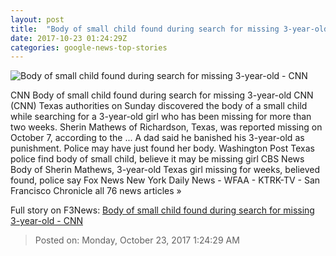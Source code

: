 ```yaml
---
layout: post
title:  "Body of small child found during search for missing 3-year-old - CNN"
date: 2017-10-23 01:24:29Z
categories: google-news-top-stories
---
```


![Body of small child found during search for missing 3-year-old - CNN](http://cdn.cnn.com/cnnnext/dam/assets/171022153014-texas-missing-child-found-super-tease.jpg)

CNN Body of small child found during search for missing 3-year-old CNN (CNN) Texas authorities on Sunday discovered the body of a small child while searching for a 3-year-old girl who has been missing for more than two weeks. Sherin Mathews of Richardson, Texas, was reported missing on October 7, according to the ... A dad said he banished his 3-year-old as punishment. Police may have just found her body. Washington Post Texas police find body of small child, believe it may be missing girl CBS News Body of Sherin Mathews, 3-year-old Texas girl missing for weeks, believed found, police say Fox News New York Daily News - WFAA - KTRK-TV - San Francisco Chronicle all 76 news articles »


Full story on F3News: [Body of small child found during search for missing 3-year-old - CNN](http://www.f3nws.com/n/2qEpdH)

> Posted on: Monday, October 23, 2017 1:24:29 AM
